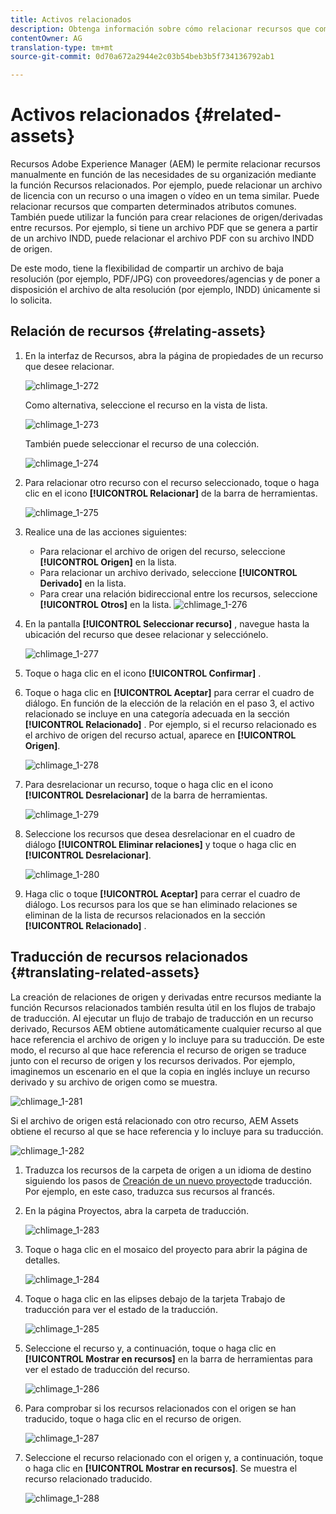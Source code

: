 ```yaml
---
title: Activos relacionados
description: Obtenga información sobre cómo relacionar recursos que comparten determinados atributos comunes. También puede utilizar la función para crear relaciones de origen/derivadas entre recursos.
contentOwner: AG
translation-type: tm+mt
source-git-commit: 0d70a672a2944e2c03b54beb3b5f734136792ab1

---
```



# Activos relacionados {#related-assets}

Recursos Adobe Experience Manager (AEM) le permite relacionar recursos manualmente en función de las necesidades de su organización mediante la función Recursos relacionados. Por ejemplo, puede relacionar un archivo de licencia con un recurso o una imagen o vídeo en un tema similar. Puede relacionar recursos que comparten determinados atributos comunes. También puede utilizar la función para crear relaciones de origen/derivadas entre recursos. Por ejemplo, si tiene un archivo PDF que se genera a partir de un archivo INDD, puede relacionar el archivo PDF con su archivo INDD de origen.

De este modo, tiene la flexibilidad de compartir un archivo de baja resolución (por ejemplo, PDF/JPG) con proveedores/agencias y de poner a disposición el archivo de alta resolución (por ejemplo, INDD) únicamente si lo solicita.

## Relación de recursos {#relating-assets}

1. En la interfaz de Recursos, abra la página de propiedades de un recurso que desee relacionar.

   ![chlimage_1-272](assets/chlimage_1-272.png)

   Como alternativa, seleccione el recurso en la vista de lista.

   ![chlimage_1-273](assets/chlimage_1-273.png)

   También puede seleccionar el recurso de una colección.

   ![chlimage_1-274](assets/chlimage_1-274.png)

1. Para relacionar otro recurso con el recurso seleccionado, toque o haga clic en el icono **[!UICONTROL Relacionar]** de la barra de herramientas.

   ![chlimage_1-275](assets/chlimage_1-275.png)

1. Realice una de las acciones siguientes:

   * Para relacionar el archivo de origen del recurso, seleccione **[!UICONTROL Origen]** en la lista.
   * Para relacionar un archivo derivado, seleccione **[!UICONTROL Derivado]** en la lista.
   * Para crear una relación bidireccional entre los recursos, seleccione **[!UICONTROL Otros]** en la lista.
   ![chlimage_1-276](assets/chlimage_1-276.png)

1. En la pantalla **[!UICONTROL Seleccionar recurso]** , navegue hasta la ubicación del recurso que desee relacionar y selecciónelo.

   ![chlimage_1-277](assets/chlimage_1-277.png)

1. Toque o haga clic en el icono **[!UICONTROL Confirmar]** .
1. Toque o haga clic en **[!UICONTROL Aceptar]** para cerrar el cuadro de diálogo. En función de la elección de la relación en el paso 3, el activo relacionado se incluye en una categoría adecuada en la sección **[!UICONTROL Relacionado]** . Por ejemplo, si el recurso relacionado es el archivo de origen del recurso actual, aparece en **[!UICONTROL Origen]**.

   ![chlimage_1-278](assets/chlimage_1-278.png)

1. Para desrelacionar un recurso, toque o haga clic en el icono **[!UICONTROL Desrelacionar]** de la barra de herramientas.

   ![chlimage_1-279](assets/chlimage_1-279.png)

1. Seleccione los recursos que desea desrelacionar en el cuadro de diálogo **[!UICONTROL Eliminar relaciones]** y toque o haga clic en **[!UICONTROL Desrelacionar]**.

   ![chlimage_1-280](assets/chlimage_1-280.png)

1. Haga clic o toque **[!UICONTROL Aceptar]** para cerrar el cuadro de diálogo. Los recursos para los que se han eliminado relaciones se eliminan de la lista de recursos relacionados en la sección **[!UICONTROL Relacionado]** .

## Traducción de recursos relacionados {#translating-related-assets}

La creación de relaciones de origen y derivadas entre recursos mediante la función Recursos relacionados también resulta útil en los flujos de trabajo de traducción. Al ejecutar un flujo de trabajo de traducción en un recurso derivado, Recursos AEM obtiene automáticamente cualquier recurso al que hace referencia el archivo de origen y lo incluye para su traducción. De este modo, el recurso al que hace referencia el recurso de origen se traduce junto con el recurso de origen y los recursos derivados. Por ejemplo, imaginemos un escenario en el que la copia en inglés incluye un recurso derivado y su archivo de origen como se muestra.

![chlimage_1-281](assets/chlimage_1-281.png)

Si el archivo de origen está relacionado con otro recurso, AEM Assets obtiene el recurso al que se hace referencia y lo incluye para su traducción.

![chlimage_1-282](assets/chlimage_1-282.png)

1. Traduzca los recursos de la carpeta de origen a un idioma de destino siguiendo los pasos de [Creación de un nuevo proyecto](translation-projects.md#create-a-new-translation-project)de traducción. Por ejemplo, en este caso, traduzca sus recursos al francés.
1. En la página Proyectos, abra la carpeta de traducción.

   ![chlimage_1-283](assets/chlimage_1-283.png)

1. Toque o haga clic en el mosaico del proyecto para abrir la página de detalles.

   ![chlimage_1-284](assets/chlimage_1-284.png)

1. Toque o haga clic en las elipses debajo de la tarjeta Trabajo de traducción para ver el estado de la traducción.

   ![chlimage_1-285](assets/chlimage_1-285.png)

1. Seleccione el recurso y, a continuación, toque o haga clic en **[!UICONTROL Mostrar en recursos]** en la barra de herramientas para ver el estado de traducción del recurso.

   ![chlimage_1-286](assets/chlimage_1-286.png)

1. Para comprobar si los recursos relacionados con el origen se han traducido, toque o haga clic en el recurso de origen.

   ![chlimage_1-287](assets/chlimage_1-287.png)

1. Seleccione el recurso relacionado con el origen y, a continuación, toque o haga clic en **[!UICONTROL Mostrar en recursos]**. Se muestra el recurso relacionado traducido.

   ![chlimage_1-288](assets/chlimage_1-288.png)

